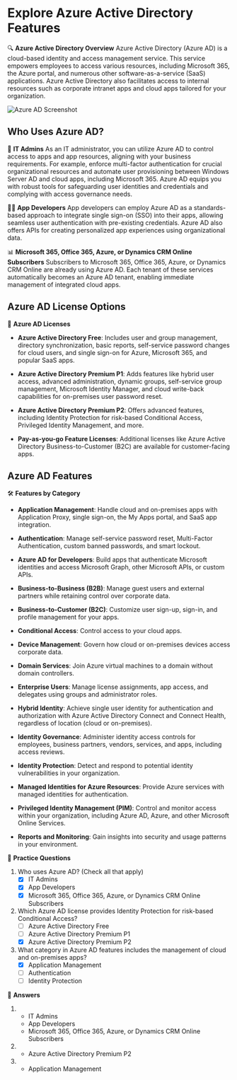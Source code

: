 # Explore Azure Active Directory Features

🔍 **Azure Active Directory Overview**
Azure Active Directory (Azure AD) is a cloud-based identity and access management service. This service empowers employees to access various resources, including Microsoft 365, the Azure portal, and numerous other software-as-a-service (SaaS) applications. Azure Active Directory also facilitates access to internal resources such as corporate intranet apps and cloud apps tailored for your organization.

![Azure AD Screenshot](https://learn.microsoft.com/en-us/training/wwl-azure/azure-active-directory/media/azure-active-directory-features-2f5b251f.png)

## Who Uses Azure AD?

👤 **IT Admins**
As an IT administrator, you can utilize Azure AD to control access to apps and app resources, aligning with your business requirements. For example, enforce multi-factor authentication for crucial organizational resources and automate user provisioning between Windows Server AD and cloud apps, including Microsoft 365. Azure AD equips you with robust tools for safeguarding user identities and credentials and complying with access governance needs.

👩‍💻 **App Developers**
App developers can employ Azure AD as a standards-based approach to integrate single sign-on (SSO) into their apps, allowing seamless user authentication with pre-existing credentials. Azure AD also offers APIs for creating personalized app experiences using organizational data.

📊 **Microsoft 365, Office 365, Azure, or Dynamics CRM Online Subscribers**
Subscribers to Microsoft 365, Office 365, Azure, or Dynamics CRM Online are already using Azure AD. Each tenant of these services automatically becomes an Azure AD tenant, enabling immediate management of integrated cloud apps.

## Azure AD License Options

💼 **Azure AD Licenses**
- **Azure Active Directory Free**: Includes user and group management, directory synchronization, basic reports, self-service password changes for cloud users, and single sign-on for Azure, Microsoft 365, and popular SaaS apps.

- **Azure Active Directory Premium P1**: Adds features like hybrid user access, advanced administration, dynamic groups, self-service group management, Microsoft Identity Manager, and cloud write-back capabilities for on-premises user password reset.

- **Azure Active Directory Premium P2**: Offers advanced features, including Identity Protection for risk-based Conditional Access, Privileged Identity Management, and more.

- **Pay-as-you-go Feature Licenses**: Additional licenses like Azure Active Directory Business-to-Customer (B2C) are available for customer-facing apps.

## Azure AD Features

🛠️ **Features by Category**

- **Application Management**: Handle cloud and on-premises apps with Application Proxy, single sign-on, the My Apps portal, and SaaS app integration.

- **Authentication**: Manage self-service password reset, Multi-Factor Authentication, custom banned passwords, and smart lockout.

- **Azure AD for Developers**: Build apps that authenticate Microsoft identities and access Microsoft Graph, other Microsoft APIs, or custom APIs.

- **Business-to-Business (B2B)**: Manage guest users and external partners while retaining control over corporate data.

- **Business-to-Customer (B2C)**: Customize user sign-up, sign-in, and profile management for your apps.

- **Conditional Access**: Control access to your cloud apps.

- **Device Management**: Govern how cloud or on-premises devices access corporate data.

- **Domain Services**: Join Azure virtual machines to a domain without domain controllers.

- **Enterprise Users**: Manage license assignments, app access, and delegates using groups and administrator roles.

- **Hybrid Identity**: Achieve single user identity for authentication and authorization with Azure Active Directory Connect and Connect Health, regardless of location (cloud or on-premises).

- **Identity Governance**: Administer identity access controls for employees, business partners, vendors, services, and apps, including access reviews.

- **Identity Protection**: Detect and respond to potential identity vulnerabilities in your organization.

- **Managed Identities for Azure Resources**: Provide Azure services with managed identities for authentication.

- **Privileged Identity Management (PIM)**: Control and monitor access within your organization, including Azure AD, Azure, and other Microsoft Online Services.

- **Reports and Monitoring**: Gain insights into security and usage patterns in your environment.

📝 **Practice Questions**

1. Who uses Azure AD? (Check all that apply)
   - [x] IT Admins
   - [x] App Developers
   - [x] Microsoft 365, Office 365, Azure, or Dynamics CRM Online Subscribers

2. Which Azure AD license provides Identity Protection for risk-based Conditional Access?
   - [ ] Azure Active Directory Free
   - [ ] Azure Active Directory Premium P1
   - [x] Azure Active Directory Premium P2

3. What category in Azure AD features includes the management of cloud and on-premises apps?
   - [x] Application Management
   - [ ] Authentication
   - [ ] Identity Protection

🔑 **Answers**

1. - IT Admins
   - App Developers
   - Microsoft 365, Office 365, Azure, or Dynamics CRM Online Subscribers

2. - Azure Active Directory Premium P2

3. - Application Management